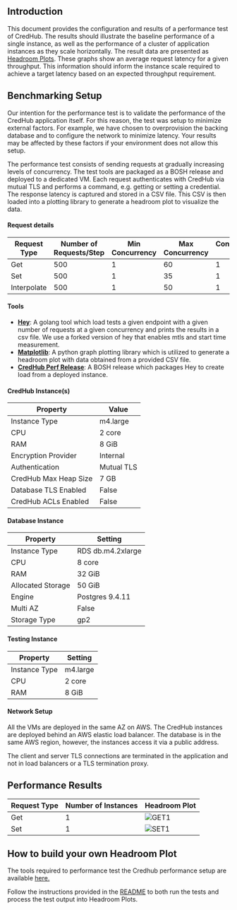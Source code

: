 ## Introduction

This document provides the configuration and results of a performance test of CredHub. The results should illustrate the baseline performance of a single instance, as well as the performance of a cluster of application instances as they scale horizontally. The result data are presented as [Headroom Plots][1]. These graphs show an average request latency for a given throughput. This information should inform the instance scale required to achieve a target latency based on an expected throughput requirement. 

[1]:https://github.com/adrianco/headroom-plot

## Benchmarking Setup 

Our intention for the performance test is to validate the performance of the CredHub application itself. For this reason, the test was setup to minimize external factors. For example, we have chosen to overprovision the backing database and to configure the network to minimize latency. Your results may be affected by these factors if your environment does not allow this setup. 

The performance test consists of sending requests at gradually increasing levels of concurrency. The test tools are packaged as a BOSH release and deployed to a dedicated VM. Each request authenticates with CredHub via mutual TLS and performs a command, e.g. getting or setting a credential. The response latency is captured and stored in a CSV file. This CSV is then loaded into a plotting library to generate a headroom plot to visualize the data.


#### Request details 

| Request Type |  Number of Requests/Step | Min Concurrency | Max Concurrency | Concurrency Step |
|------|-----|------|-------|-------|
| Get |  500 | 1 | 60 | 1 |
| Set | 500 | 1 | 35 | 1 | 
| Interpolate | 500 | 1 | 50 | 1 |

#### Tools

* **[Hey][2]**: A golang tool which load tests a given endpoint with a given number of requests at a given concurrency and prints the results in a csv file. We use a forked version of hey that enables mtls and start time measurement.
* **[Matplotlib][3]**: A python graph plotting library which is utilized to generate a headroom plot with data obtained from a provided CSV file.
* **[CredHub Perf Release][4]**: A BOSH release which packages Hey to create load from a deployed instance. 

[2]:https://github.com/cf-routing/hey
[3]:https://github.com/matplotlib/matplotlib
[4]:https://github.com/cloudfoundry-incubator/credhub-perf-release

#### CredHub Instance(s)

| Property              | Value      | 
|-----------------------|------------|
| Instance Type         | m4.large   |
| CPU                   | 2 core     |
| RAM                   | 8 GiB      |
| Encryption Provider   | Internal   |
| Authentication        | Mutual TLS |
| CredHub Max Heap Size | 7 GB       |
| Database TLS Enabled  | False      |
| CredHub ACLs Enabled  | False      |


#### Database Instance

| Property          | Setting           |
|-------------------|-------------------|
| Instance Type     | RDS db.m4.2xlarge |
| CPU               | 8 core            |
| RAM               | 32 GiB            |
| Allocated Storage | 50 GiB            |
| Engine            | Postgres 9.4.11   |
| Multi AZ          | False             |
| Storage Type      | gp2               |


#### Testing Instance

| Property          | Setting  |
|-------------------|----------|
| Instance Type     | m4.large |
| CPU               | 2 core   |
| RAM               | 8 GiB    |

#### Network Setup

All the VMs are deployed in the same AZ on AWS. The CredHub instances are deployed behind an AWS elastic load balancer. The database is in the same AWS region, however, the instances access it via a public address.  

The client and server TLS connections are terminated in the application and not in load balancers or a TLS termination proxy.

## Performance Results

| Request Type |  Number of Instances | Headroom Plot |
|------|-----|------|
| Get |  1 | ![GET1](https://github.com/cloudfoundry-incubator/credhub/blob/master/images/GET_1_instance.png) |
| Set |  1 | ![SET1](https://github.com/cloudfoundry-incubator/credhub/blob/master/images/SET_1_instance.png) |


## How to build your own Headroom Plot

The tools required to performance test the Credhub performance setup are available [here.](https://github.com/cloudfoundry-incubator/credhub-perf-release)

Follow the instructions provided in the [README](https://github.com/cloudfoundry-incubator/credhub-performance/blob/master/README.md) to both run the tests and process the test output into Headroom Plots. 
